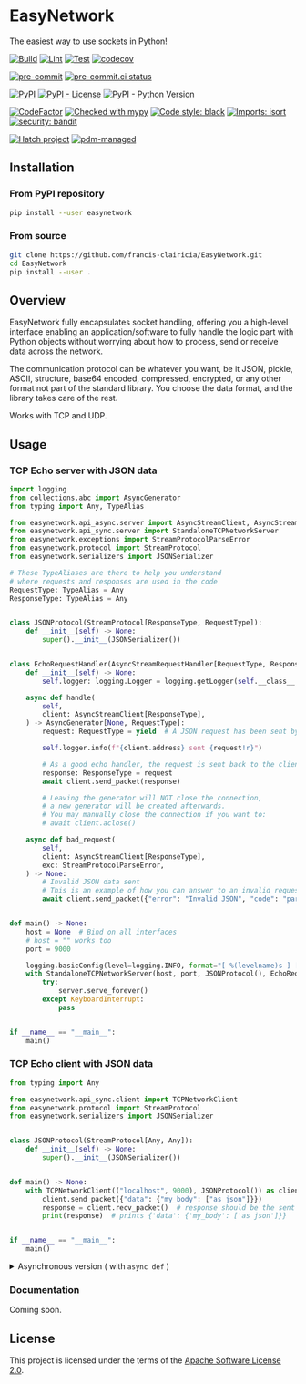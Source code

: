# EasyNetwork

The easiest way to use sockets in Python!

[![Build](https://github.com/francis-clairicia/EasyNetwork/actions/workflows/build.yml/badge.svg)](https://github.com/francis-clairicia/EasyNetwork/actions/workflows/build.yml)
[![Lint](https://github.com/francis-clairicia/EasyNetwork/actions/workflows/lint.yml/badge.svg)](https://github.com/francis-clairicia/EasyNetwork/actions/workflows/lint.yml)
[![Test](https://github.com/francis-clairicia/EasyNetwork/actions/workflows/test.yml/badge.svg)](https://github.com/francis-clairicia/EasyNetwork/actions/workflows/test.yml)
[![codecov](https://codecov.io/gh/francis-clairicia/EasyNetwork/branch/main/graph/badge.svg?token=3EGAHE4LZY)](https://codecov.io/gh/francis-clairicia/EasyNetwork)

[![pre-commit](https://img.shields.io/badge/pre--commit-enabled-brightgreen?logo=pre-commit)](https://github.com/pre-commit/pre-commit)
[![pre-commit.ci status](https://results.pre-commit.ci/badge/github/francis-clairicia/EasyNetwork/main.svg)](https://results.pre-commit.ci/latest/github/francis-clairicia/EasyNetwork/main)

[![PyPI](https://img.shields.io/pypi/v/easynetwork)](https://pypi.org/project/easynetwork/)
[![PyPI - License](https://img.shields.io/pypi/l/easynetwork)](https://github.com/francis-clairicia/EasyNetwork/blob/main/LICENSE)
![PyPI - Python Version](https://img.shields.io/pypi/pyversions/easynetwork)

[![CodeFactor](https://www.codefactor.io/repository/github/francis-clairicia/easynetwork/badge)](https://www.codefactor.io/repository/github/francis-clairicia/easynetwork)
[![Checked with mypy](http://www.mypy-lang.org/static/mypy_badge.svg)](http://mypy-lang.org/)
[![Code style: black](https://img.shields.io/badge/code%20style-black-000000.svg)](https://github.com/psf/black)
[![Imports: isort](https://img.shields.io/badge/%20imports-isort-%231674b1?style=flat&labelColor=ef8336)](https://pycqa.github.io/isort/)
[![security: bandit](https://img.shields.io/badge/security-bandit-yellow.svg)](https://github.com/PyCQA/bandit)

[![Hatch project](https://img.shields.io/badge/%F0%9F%A5%9A-Hatch-4051b5.svg)](https://github.com/pypa/hatch)
[![pdm-managed](https://img.shields.io/badge/pdm-managed-blueviolet)](https://pdm.fming.dev)

## Installation
### From PyPI repository
```sh
pip install --user easynetwork
```

### From source
```sh
git clone https://github.com/francis-clairicia/EasyNetwork.git
cd EasyNetwork
pip install --user .
```

## Overview
EasyNetwork fully encapsulates socket handling, offering you a high-level interface enabling an application/software to fully handle the logic part
with Python objects without worrying about how to process, send or receive data across the network.

The communication protocol can be whatever you want, be it JSON, pickle, ASCII, structure, base64 encoded, compressed, encrypted,
or any other format not part of the standard library.
You choose the data format, and the library takes care of the rest.

Works with TCP and UDP.

## Usage
### TCP Echo server with JSON data
```py
import logging
from collections.abc import AsyncGenerator
from typing import Any, TypeAlias

from easynetwork.api_async.server import AsyncStreamClient, AsyncStreamRequestHandler
from easynetwork.api_sync.server import StandaloneTCPNetworkServer
from easynetwork.exceptions import StreamProtocolParseError
from easynetwork.protocol import StreamProtocol
from easynetwork.serializers import JSONSerializer

# These TypeAliases are there to help you understand
# where requests and responses are used in the code
RequestType: TypeAlias = Any
ResponseType: TypeAlias = Any


class JSONProtocol(StreamProtocol[ResponseType, RequestType]):
    def __init__(self) -> None:
        super().__init__(JSONSerializer())


class EchoRequestHandler(AsyncStreamRequestHandler[RequestType, ResponseType]):
    def __init__(self) -> None:
        self.logger: logging.Logger = logging.getLogger(self.__class__.__name__)

    async def handle(
        self,
        client: AsyncStreamClient[ResponseType],
    ) -> AsyncGenerator[None, RequestType]:
        request: RequestType = yield  # A JSON request has been sent by this client

        self.logger.info(f"{client.address} sent {request!r}")

        # As a good echo handler, the request is sent back to the client
        response: ResponseType = request
        await client.send_packet(response)

        # Leaving the generator will NOT close the connection,
        # a new generator will be created afterwards.
        # You may manually close the connection if you want to:
        # await client.aclose()

    async def bad_request(
        self,
        client: AsyncStreamClient[ResponseType],
        exc: StreamProtocolParseError,
    ) -> None:
        # Invalid JSON data sent
        # This is an example of how you can answer to an invalid request
        await client.send_packet({"error": "Invalid JSON", "code": "parse_error"})


def main() -> None:
    host = None  # Bind on all interfaces
    # host = "" works too
    port = 9000

    logging.basicConfig(level=logging.INFO, format="[ %(levelname)s ] [ %(name)s ] %(message)s")
    with StandaloneTCPNetworkServer(host, port, JSONProtocol(), EchoRequestHandler()) as server:
        try:
            server.serve_forever()
        except KeyboardInterrupt:
            pass


if __name__ == "__main__":
    main()
```

### TCP Echo client with JSON data
```py
from typing import Any

from easynetwork.api_sync.client import TCPNetworkClient
from easynetwork.protocol import StreamProtocol
from easynetwork.serializers import JSONSerializer


class JSONProtocol(StreamProtocol[Any, Any]):
    def __init__(self) -> None:
        super().__init__(JSONSerializer())


def main() -> None:
    with TCPNetworkClient(("localhost", 9000), JSONProtocol()) as client:
        client.send_packet({"data": {"my_body": ["as json"]}})
        response = client.recv_packet()  # response should be the sent dictionary
        print(response)  # prints {'data': {'my_body': ['as json']}}


if __name__ == "__main__":
    main()
```

<details markdown="1">
<summary>Asynchronous version ( with <code>async def</code> )</summary>

```py
import asyncio
from typing import Any

from easynetwork.api_async.client import AsyncTCPNetworkClient
from easynetwork.protocol import StreamProtocol
from easynetwork.serializers import JSONSerializer


class JSONProtocol(StreamProtocol[Any, Any]):
    def __init__(self) -> None:
        super().__init__(JSONSerializer())


async def main() -> None:
    async with AsyncTCPNetworkClient(("localhost", 9000), JSONProtocol()) as client:
        await client.send_packet({"data": {"my_body": ["as json"]}})
        response = await client.recv_packet()  # response should be the sent dictionary
        print(response)  # prints {'data': {'my_body': ['as json']}}


if __name__ == "__main__":
    asyncio.run(main())
```

</details>

### Documentation
Coming soon.

## License
This project is licensed under the terms of the [Apache Software License 2.0](https://github.com/francis-clairicia/EasyNetwork/blob/main/LICENSE).
